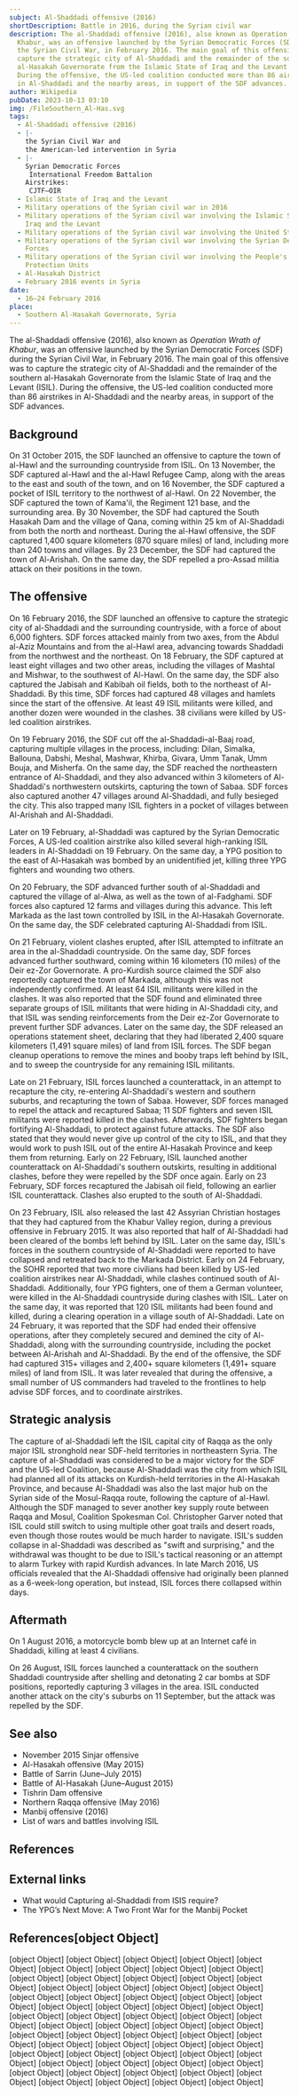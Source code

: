 ```yaml
---
subject: Al-Shaddadi offensive (2016)
shortDescription: Battle in 2016, during the Syrian civil war
description: The al-Shaddadi offensive (2016), also known as Operation Wrath of
  Khabur, was an offensive launched by the Syrian Democratic Forces (SDF) during
  the Syrian Civil War, in February 2016. The main goal of this offensive was to
  capture the strategic city of Al-Shaddadi and the remainder of the southern
  al-Hasakah Governorate from the Islamic State of Iraq and the Levant (ISIL).
  During the offensive, the US-led coalition conducted more than 86 airstrikes
  in Al-Shaddadi and the nearby areas, in support of the SDF advances.
author: Wikipedia
pubDate: 2023-10-13 03:10
img: /FileSouthern_Al-Has.svg
tags:
  - Al-Shaddadi offensive (2016)
  - |-
    the Syrian Civil War and
    the American-led intervention in Syria
  - |-
    Syrian Democratic Forces
     International Freedom Battalion
    Airstrikes:
     CJTF–OIR
  - Islamic State of Iraq and the Levant
  - Military operations of the Syrian civil war in 2016
  - Military operations of the Syrian civil war involving the Islamic State of
    Iraq and the Levant
  - Military operations of the Syrian civil war involving the United States
  - Military operations of the Syrian civil war involving the Syrian Democratic
    Forces
  - Military operations of the Syrian civil war involving the People's
    Protection Units
  - Al-Hasakah District
  - February 2016 events in Syria
date:
  - 16–24 February 2016
place:
  - Southern Al-Hasakah Governorate, Syria
---
```


The al-Shaddadi offensive (2016), also known as *Operation Wrath of Khabur*, was an offensive launched by the Syrian Democratic Forces (SDF) during the Syrian Civil War, in February 2016. The main goal of this offensive was to capture the strategic city of Al-Shaddadi and the remainder of the southern al-Hasakah Governorate from the Islamic State of Iraq and the Levant (ISIL). During the offensive, the US-led coalition conducted more than 86 airstrikes in Al-Shaddadi and the nearby areas, in support of the SDF advances.

## Background
On 31 October 2015, the SDF launched an offensive to capture the town of al-Hawl and the surrounding countryside from ISIL. On 13 November, the SDF captured al-Hawl and the al-Hawl Refugee Camp, along with the areas to the east and south of the town, and on 16 November, the SDF captured a pocket of ISIL territory to the northwest of al-Hawl. On 22 November, the SDF captured the town of Kama'il, the Regiment 121 base, and the surrounding area. By 30 November, the SDF had captured the South Hasakah Dam and the village of Qana, coming within 25 km of Al-Shaddadi from both the north and northeast. During the al-Hawl offensive, the SDF captured 1,400 square kilometers (870 square miles) of land, including more than 240 towns and villages. By 23 December, the SDF had captured the town of Al-Arishah. On the same day, the SDF repelled a pro-Assad militia attack on their positions in the town.

## The offensive
On 16 February 2016, the SDF launched an offensive to capture the strategic city of al-Shaddadi and the surrounding countryside, with a force of about 6,000 fighters. SDF forces attacked mainly from two axes, from the Abdul al-Aziz Mountains and from the al-Hawl area, advancing towards Shaddadi from the northwest and the northeast. On 18 February, the SDF captured at least eight villages and two other areas, including the villages of Mashtal and Mishwar, to the southwest of Al-Hawl. On the same day, the SDF also captured the Jabisah and Kabibah oil fields,  both to the northeast of Al-Shaddadi. By this time, SDF forces had captured 48 villages and hamlets since the start of the offensive. At least 49 ISIL militants were killed, and another dozen were wounded in the clashes. 38 civilians were killed by US-led coalition airstrikes.

On 19 February 2016, the SDF cut off the al-Shaddadi–al-Baaj road, capturing multiple villages in the process, including: Dilan, Simalka, Ballouna, Dabshi, Meshal, Mashwar, Khirba, Givara, Umm Tanak, Umm Bouja, and Misherfa. On the same day, the SDF reached the northeastern entrance of Al-Shaddadi, and they also advanced within 3 kilometers of Al-Shaddadi's northwestern outskirts, capturing the town of Sabaa. SDF forces also captured another 47 villages around Al-Shaddadi, and fully besieged the city. This also trapped many ISIL fighters in a pocket of villages between Al-Arishah and Al-Shaddadi.

Later on 19 February, al-Shaddadi was captured by the Syrian Democratic Forces,    A US-led coalition airstrike also killed several high-ranking ISIL leaders in Al-Shaddadi on 19 February. On the same day, a YPG position to the east of Al-Hasakah was bombed by an unidentified jet, killing three YPG fighters and wounding two others.

On 20 February, the SDF advanced further south of al-Shaddadi and captured the village of al-Alwa, as well as the town of al-Fadghami. SDF forces also captured 12 farms and villages during this advance. This left Markada as the last town controlled by ISIL in the Al-Hasakah Governorate. On the same day, the SDF celebrated capturing Al-Shaddadi from ISIL.

On 21 February, violent clashes erupted, after ISIL attempted to infiltrate an area in the al-Shaddadi countryside. On the same day, SDF forces advanced further southward, coming within 16 kilometers (10 miles) of the Deir ez-Zor Governorate. A pro-Kurdish source claimed the SDF also reportedly captured the town of Markada, although this was not independently confirmed. At least 64 ISIL militants were killed in the clashes. It was also reported that the SDF found and eliminated three separate groups of ISIL militants that were hiding in Al-Shaddadi city, and that ISIL was sending reinforcements from the Deir ez-Zor Governorate to prevent further SDF advances. Later on the same day, the SDF released an operations statement sheet, declaring that they had liberated 2,400 square kilometers (1,491 square miles) of land from ISIL forces. The SDF began cleanup operations to remove the mines and booby traps left behind by ISIL, and to sweep the countryside for any remaining ISIL militants.

Late on 21 February, ISIL forces launched a counterattack, in an attempt to recapture the city, re-entering Al-Shaddadi's western and southern suburbs, and recapturing the town of Sabaa. However, SDF forces managed to repel the attack and recaptured Sabaa; 11 SDF fighters and seven ISIL militants were reported killed in the clashes. Afterwards, SDF fighters began fortifying Al-Shaddadi, to protect against future attacks. The SDF also stated that they would never give up control of the city to ISIL, and that they would work to push ISIL out of the entire Al-Hasakah Province and keep them from returning. Early on 22 February, ISIL launched another counterattack on Al-Shaddadi's southern outskirts, resulting in additional clashes, before they were repelled by the SDF once again. Early on 23 February, SDF forces recaptured the Jabisah oil field, following an earlier ISIL counterattack. Clashes also erupted to the south of Al-Shaddadi.

On 23 February, ISIL also released the last 42 Assyrian Christian hostages that they had captured from the Khabur Valley region, during a previous offensive in February 2015. It was also reported that half of Al-Shaddadi had been cleared of the bombs left behind by ISIL. Later on the same day, ISIL's forces in the southern countryside of Al-Shaddadi were reported to have collapsed and retreated back to the Markada District. Early on 24 February, the SOHR reported that two more civilians had been killed by US-led coalition airstrikes near Al-Shaddadi, while clashes continued south of Al-Shaddadi. Additionally, four YPG fighters, one of them a German volunteer, were killed in the Al-Shaddadi countryside during clashes with ISIL. Later on the same day, it was reported that 120 ISIL militants had been found and killed, during a clearing operation in a village south of Al-Shaddadi. Late on 24 February, it was reported that the SDF had ended their offensive operations, after they completely secured and demined the city of Al-Shaddadi, along with the surrounding countryside, including the pocket between Al-Arishah and Al-Shaddadi. By the end of the offensive, the SDF had captured 315+ villages and 2,400+ square kilometers (1,491+ square miles) of land from ISIL. It was later revealed that during the offensive, a small number of US commanders had traveled to the frontlines to help advise SDF forces, and to coordinate airstrikes.

## Strategic analysis
The capture of al-Shaddadi left the ISIL capital city of Raqqa as the only major ISIL stronghold near SDF-held territories in northeastern Syria. The capture of al-Shaddadi was considered to be a major victory for the SDF and the US-led Coalition, because Al-Shaddadi was the city from which ISIL had planned all of its attacks on Kurdish-held territories in the Al-Hasakah Province, and because Al-Shaddadi was also the last major hub on the Syrian side of the Mosul-Raqqa route, following the capture of al-Hawl. Although the SDF managed to sever another key supply route between Raqqa and Mosul, Coalition Spokesman Col. Christopher Garver noted that ISIL could still switch to using multiple other goat trails and desert roads, even though those routes would be much harder to navigate. ISIL's sudden collapse in al-Shaddadi was described as "swift and surprising," and the withdrawal was thought to be due to ISIL's tactical reasoning or an attempt to alarm Turkey with rapid Kurdish advances. In late March 2016, US officials revealed that the Al-Shaddadi offensive had originally been planned as a 6-week-long operation, but instead, ISIL forces there collapsed within days.

## Aftermath
On 1 August 2016, a motorcycle bomb blew up at an Internet café in Shaddadi, killing at least 4 civilians.

On 26 August, ISIL forces launched a counterattack on the southern Shaddadi countryside after shelling and detonating 2 car bombs at SDF positions, reportedly capturing 3 villages in the area. ISIL conducted another attack on the city's suburbs on 11 September, but the attack was repelled by the SDF.

## See also
 * November 2015 Sinjar offensive
 * Al-Hasakah offensive (May 2015)
 * Battle of Sarrin (June–July 2015)
 * Battle of Al-Hasakah (June–August 2015)
 * Tishrin Dam offensive
 * Northern Raqqa offensive (May 2016)
 * Manbij offensive (2016)
 * List of wars and battles involving ISIL


## References


## External links
 * What would Capturing al-Shaddadi from ISIS require?
 * The YPG’s Next Move: A Two Front War for the Manbij Pocket
## References[object Object]
[object Object]
[object Object]
[object Object]
[object Object]
[object Object]
[object Object]
[object Object]
[object Object]
[object Object]
[object Object]
[object Object]
[object Object]
[object Object]
[object Object]
[object Object]
[object Object]
[object Object]
[object Object]
[object Object]
[object Object]
[object Object]
[object Object]
[object Object]
[object Object]
[object Object]
[object Object]
[object Object]
[object Object]
[object Object]
[object Object]
[object Object]
[object Object]
[object Object]
[object Object]
[object Object]
[object Object]
[object Object]
[object Object]
[object Object]
[object Object]
[object Object]
[object Object]
[object Object]
[object Object]
[object Object]
[object Object]
[object Object]
[object Object]
[object Object]
[object Object]
[object Object]
[object Object]
[object Object]
[object Object]
[object Object]
[object Object]
[object Object]
[object Object]
[object Object]
[object Object]
[object Object]
[object Object]
[object Object]